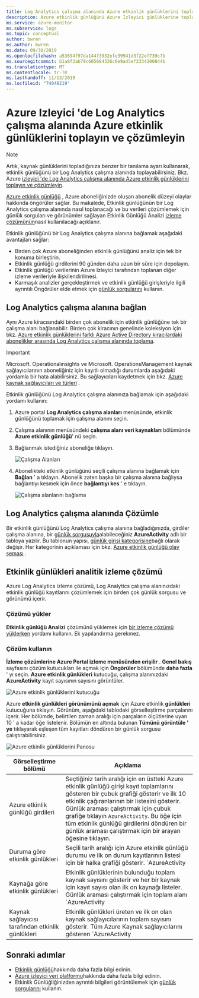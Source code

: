 ```yaml
---
title: Log Analytics çalışma alanında Azure etkinlik günlüklerini toplayın ve çözümleyin | Microsoft Docs
description: Azure etkinlik günlüğünü Azure Izleyici günlüklerine toplayın ve izleme çözümünü kullanarak Azure etkinlik günlüğünü analiz edin ve tüm Azure aboneliklerinizde arayın.
ms.service: azure-monitor
ms.subservice: logs
ms.topic: conceptual
author: bwren
ms.author: bwren
ms.date: 09/30/2019
ms.openlocfilehash: a53694f97da144f3932efe39941d3f22ef739c7b
ms.sourcegitcommit: b1a8f3ab79c605684336c6e9a45ef2334200844b
ms.translationtype: MT
ms.contentlocale: tr-TR
ms.lasthandoff: 11/13/2019
ms.locfileid: "74048219"
---
```

# <a name="collect-and-analyze-azure-activity-logs-in-log-analytics-workspace-in-azure-monitor"></a>Azure Izleyici 'de Log Analytics çalışma alanında Azure etkinlik günlüklerini toplayın ve çözümleyin

> [!NOTE]
> Artık, kaynak günlüklerini topladığınıza benzer bir tanılama ayarı kullanarak, etkinlik günlüğünü bir Log Analytics çalışma alanında toplayabilirsiniz. Bkz. Azure [izleyici 'de Log Analytics çalışma alanında Azure etkinlik günlüklerini toplayın ve çözümleyin](activity-log-collect.md).

[Azure etkinlik günlüğü](activity-logs-overview.md) , Azure aboneliğinizde oluşan abonelik düzeyi olaylar hakkında öngörüler sağlar. Bu makalede, Etkinlik günlüğünün bir Log Analytics çalışma alanında nasıl toplanacağı ve bu verileri çözümlemek için günlük sorguları ve görünümler sağlayan Etkinlik Günlüğü Analizi [izleme çözümünün](../insights/solutions.md)nasıl kullanılacağı açıklanır. 

Etkinlik günlüğünü bir Log Analytics çalışma alanına bağlamak aşağıdaki avantajları sağlar:

- Birden çok Azure aboneliğinden etkinlik günlüğünü analiz için tek bir konuma birleştirin.
- Etkinlik günlüğü girdilerini 90 günden daha uzun bir süre için depolayın.
- Etkinlik günlüğü verilerinin Azure Izleyici tarafından toplanan diğer izleme verileriyle ilişkilendirilmesi.
- Karmaşık analizler gerçekleştirmek ve etkinlik günlüğü girişleriyle ilgili ayrıntılı Öngörüler elde etmek için [günlük sorgularını](../log-query/log-query-overview.md) kullanın.

## <a name="connect-to-log-analytics-workspace"></a>Log Analytics çalışma alanına bağlan
Aynı Azure kiracısındaki birden çok abonelik için etkinlik günlüğüne tek bir çalışma alanı bağlanabilir. Birden çok kiracının genelinde koleksiyon için bkz. [Azure etkinlik günlüklerini farklı Azure Active Directory kiracılardaki abonelikler arasında Log Analytics çalışma alanında toplama](activity-log-collect-tenants.md).

> [!IMPORTANT]
> Microsoft. Operationalınsights ve Microsoft. OperationsManagement kaynak sağlayıcılarının aboneliğiniz için kayıtlı olmadığı durumlarda aşağıdaki yordamla bir hata alabilirsiniz. Bu sağlayıcıları kaydetmek için bkz. [Azure kaynak sağlayıcıları ve türleri](../../azure-resource-manager/resource-manager-supported-services.md) .

Etkinlik günlüğünü Log Analytics çalışma alanınıza bağlamak için aşağıdaki yordamı kullanın:

1. Azure portal **Log Analytics çalışma alanları** menüsünde, etkinlik günlüğünü toplamak için çalışma alanını seçin.
1. Çalışma alanının menüsündeki **çalışma alanı veri kaynakları** bölümünde **Azure etkinlik günlüğü**' nü seçin.
1. Bağlanmak istediğiniz aboneliğe tıklayın.

    ![Çalışma Alanları](media/activity-log-export/workspaces.png)

1. Abonelikteki etkinlik günlüğünü seçili çalışma alanına bağlamak için **Bağlan** ' a tıklayın. Abonelik zaten başka bir çalışma alanına bağlıysa bağlantıyı kesmek için önce **bağlantıyı kes** ' e tıklayın.

    ![Çalışma alanlarını bağlama](media/activity-log-export/connect-workspace.png)

## <a name="analyze-in-log-analytics-workspace"></a>Log Analytics çalışma alanında Çözümle
Bir etkinlik günlüğünü Log Analytics çalışma alanına bağladığınızda, girdiler çalışma alanına, bir [günlük sorgusuyla](../log-query/log-query-overview.md)alabileceğiniz **AzureActivity** adlı bir tabloya yazılır. Bu tablonun yapısı, [günlük girişi kategorisine](activity-logs-overview.md#categories-in-the-activity-log)bağlı olarak değişir. Her kategorinin açıklaması için bkz. [Azure etkinlik günlüğü olay şeması](activity-log-schema.md) .

## <a name="activity-logs-analytics-monitoring-solution"></a>Etkinlik günlükleri analitik izleme çözümü
Azure Log Analytics izleme çözümü, Log Analytics çalışma alanınızdaki etkinlik günlüğü kayıtlarını çözümlemek için birden çok günlük sorgusu ve görünümü içerir.

### <a name="install-the-solution"></a>Çözümü yükler
**Etkinlik günlüğü Analizi** çözümünü yüklemek için [bir izleme çözümü yüklerken](../insights/solutions.md#install-a-monitoring-solution) yordamı kullanın. Ek yapılandırma gerekmez.

### <a name="use-the-solution"></a>Çözüm kullanın
**İzleme çözümlerine Azure Portal izleme menüsünden erişilir** . **Genel bakış** sayfasını çözüm kutucukları ile açmak için **Öngörüler** bölümünde **daha fazla** ' yı seçin. **Azure etkinlik günlükleri** kutucuğu, çalışma alanınızdaki **AzureActivity** kayıt sayısının sayısını görüntüler.

![Azure etkinlik günlüklerini kutucuğu](media/collect-activity-logs/azure-activity-logs-tile.png)


Azure **etkinlik günlükleri görünümünü açmak** için Azure etkinlik **günlükleri** kutucuğuna tıklayın. Görünüm, aşağıdaki tablodaki görselleştirme parçalarını içerir. Her bölümde, belirtilen zaman aralığı için parçaların ölçütlerine uyan 10 ' a kadar öğe listelenir. Bölümün en altında bulunan **Tümünü görüntüle ' ye** tıklayarak eşleşen tüm kayıtları döndüren bir günlük sorgusu çalıştırabilirsiniz.

![Azure etkinlik günlüklerini Panosu](media/collect-activity-logs/activity-log-dash.png)

| Görselleştirme bölümü | Açıklama |
| --- | --- |
| Azure etkinlik günlüğü girdileri | Seçtiğiniz tarih aralığı için en üstteki Azure etkinlik günlüğü girişi kayıt toplamlarını gösteren bir çubuk grafiği gösterir ve ilk 10 etkinlik çağıranlarının bir listesini gösterir. Günlük araması çalıştırmak için çubuk grafiğe tıklayın `AzureActivity`. Bu öğe için tüm etkinlik günlüğü girdilerini döndüren bir günlük araması çalıştırmak için bir arayan öğesine tıklayın. |
| Duruma göre etkinlik günlükleri | Seçili tarih aralığı için Azure etkinlik günlüğü durumu ve ilk on durum kayıtlarının listesi için bir halka grafiği gösterir. `AzureActivity | summarize AggregatedValue = count() by ActivityStatus`günlük sorgusu çalıştırmak için grafiğe tıklayın. Bu durum kaydı için tüm etkinlik günlüğü girdilerini döndüren bir günlük araması çalıştırmak için bir durum öğesine tıklayın. |
| Kaynağa göre etkinlik günlükleri | Etkinlik günlüklerinin bulunduğu toplam kaynak sayısını gösterir ve her bir kaynak için kayıt sayısı olan ilk on kaynağı listeler. Günlük araması çalıştırmak için toplam alanı `AzureActivity | summarize AggregatedValue = count() by Resource`, çözüme kullanılabilir tüm Azure kaynaklarını gösterir. Kaynak için tüm etkinlik kayıtlarını döndüren bir günlük sorgusu çalıştırmak için kaynağa tıklayın. |
| Kaynak sağlayıcısı tarafından etkinlik günlükleri | Etkinlik günlükleri üreten ve ilk on olan kaynak sağlayıcılarının toplam sayısını gösterir. Tüm Azure Kaynak sağlayıcılarını gösteren `AzureActivity | summarize AggregatedValue = count() by ResourceProvider`bir günlük sorgusu çalıştırmak için Toplam alanına tıklayın. Sağlayıcıya yönelik tüm etkinlik kayıtlarını döndüren bir günlük sorgusu çalıştırmak için bir kaynak sağlayıcısına tıklayın. |

## <a name="next-steps"></a>Sonraki adımlar

- [Etkinlik günlüğü](activity-logs-overview.md)hakkında daha fazla bilgi edinin.
- [Azure izleyici veri platformu](data-platform.md)hakkında daha fazla bilgi edinin.
- Etkinlik Günlüğliğinizden ayrıntılı bilgileri görüntülemek için [günlük sorgularını](../log-query/log-query-overview.md) kullanın.

